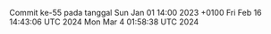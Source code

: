 Commit ke-55 pada tanggal Sun Jan 01 14:00 2023 +0100
Fri Feb 16 14:43:06 UTC 2024
Mon Mar  4 01:58:38 UTC 2024
